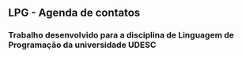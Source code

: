 ## LPG - Agenda de contatos

### Trabalho desenvolvido para a disciplina de Linguagem de Programação da universidade UDESC